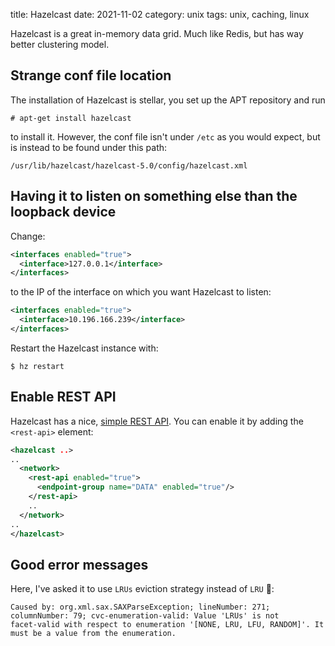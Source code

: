title: Hazelcast
date: 2021-11-02
category: unix
tags: unix, caching, linux

Hazelcast is a great in-memory data grid. Much like Redis, but has way
better clustering model.

## Strange conf file location

The installation of Hazelcast is stellar, you set up the APT repository and run 

```text
# apt-get install hazelcast
```

to install it. However, the conf file isn't under `/etc` as you would
expect, but is instead to be found under this path:

```text
/usr/lib/hazelcast/hazelcast-5.0/config/hazelcast.xml
```

## Having it to listen on something else than the loopback device

Change:
```xml
<interfaces enabled="true">
  <interface>127.0.0.1</interface>
</interfaces>
```

to the IP of the interface on which you want Hazelcast to listen:
```xml
<interfaces enabled="true">
  <interface>10.196.166.239</interface>
</interfaces>
```

Restart the Hazelcast instance with:
```text
$ hz restart
```

## Enable REST API

Hazelcast has a nice, [simple REST
API](https://docs.hazelcast.com/hazelcast/5.0/maintain-cluster/rest-api#enabling-rest-api). You
can enable it by adding the `<rest-api>` element:

```xml
<hazelcast ..>
..
  <network>
    <rest-api enabled="true">
      <endpoint-group name="DATA" enabled="true"/>
    </rest-api>
    ..
  </network>
..
</hazelcast>
```


## Good error messages

Here, I've asked it to use `LRUs` eviction strategy instead of `LRU`
🤦:


```
Caused by: org.xml.sax.SAXParseException; lineNumber: 271;
columnNumber: 79; cvc-enumeration-valid: Value 'LRUs' is not
facet-valid with respect to enumeration '[NONE, LRU, LFU, RANDOM]'. It
must be a value from the enumeration.
```
